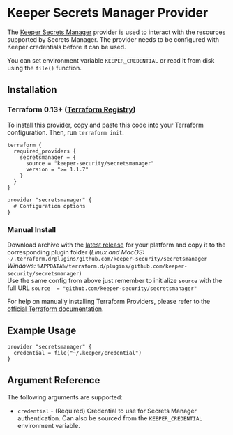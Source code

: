 # Keeper Secrets Manager Provider

The [Keeper Secrets Manager](https://docs.keeper.io/secrets-manager/) provider is used to interact with the
resources supported by Secrets Manager. The provider needs to be configured with Keeper credentials before it can be used.

You can set environment variable `KEEPER_CREDENTIAL` or read it from disk using the `file()` function.

## Installation

### Terraform 0.13+ ([Terraform Registry](https://registry.terraform.io/))
To install this provider, copy and paste this code into your Terraform configuration. Then, run `terraform init`.
```hcl
terraform {
  required_providers {
    secretsmanager = {
      source = "keeper-security/secretsmanager"
      version = ">= 1.1.7"
    }
  }
}

provider "secretsmanager" {
  # Configuration options
}
```

### Manual Install

Download archive with the [latest release](https://github.com/keeper-security/terraform-provider-secretsmanager/releases/latest) for your platform and copy it to the corresponding plugin folder (_Linux and MacOS:_ `~/.terraform.d/plugins/github.com/keeper-security/secretsmanager` _Windows:_ `%APPDATA%/terraform.d/plugins/github.com/keeper-security/secretsmanager`)  
Use the same config from above just remember to initialize `source` with the full URL `source  = "github.com/keeper-security/secretsmanager"`

For help on manually installing Terraform Providers, please refer to the [official Terraform documentation](https://www.terraform.io/docs/configuration/providers.html#third-party-plugins).

## Example Usage

```hcl
provider "secretsmanager" {
  credential = file("~/.keeper/credential")
}
```

## Argument Reference

The following arguments are supported:

* `credential` - (Required) Credential to use for Secrets Manager authentication. Can also be sourced from the `KEEPER_CREDENTIAL` environment variable.
